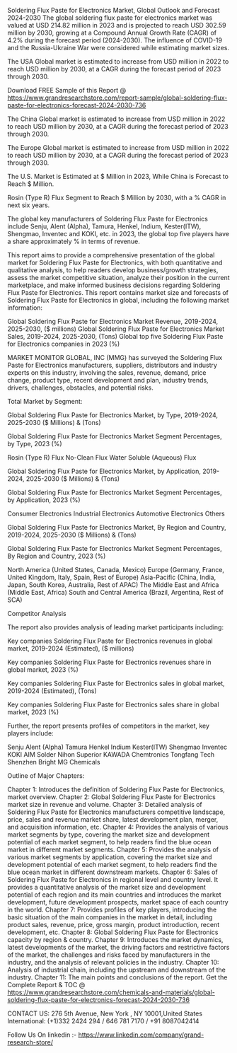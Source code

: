 Soldering Flux Paste for Electronics Market, Global Outlook and Forecast 2024-2030
The global soldering flux paste for electronics market was valued at USD 214.82 million in 2023 and is projected to reach USD 302.59 million by 2030, growing at a Compound Annual Growth Rate (CAGR) of 4.2% during the forecast period (2024-2030). The influence of COVID-19 and the Russia-Ukraine War were considered while estimating market sizes.

The USA Global market is estimated to increase from USD million in 2022 to reach USD million by 2030, at a CAGR during the forecast period of 2023 through 2030.

Download FREE Sample of this Report @ https://www.grandresearchstore.com/report-sample/global-soldering-flux-paste-for-electronics-forecast-2024-2030-736

The China Global market is estimated to increase from USD million in 2022 to reach USD million by 2030, at a CAGR during the forecast period of 2023 through 2030.

The Europe Global market is estimated to increase from USD million in 2022 to reach USD million by 2030, at a CAGR during the forecast period of 2023 through 2030.

The U.S. Market is Estimated at $ Million in 2023, While China is Forecast to Reach $ Million.

Rosin (Type R) Flux Segment to Reach $ Million by 2030, with a % CAGR in next six years.

The global key manufacturers of Soldering Flux Paste for Electronics include Senju, Alent (Alpha), Tamura, Henkel, Indium, Kester(ITW), Shengmao, Inventec and KOKI, etc. in 2023, the global top five players have a share approximately % in terms of revenue.

This report aims to provide a comprehensive presentation of the global market for Soldering Flux Paste for Electronics, with both quantitative and qualitative analysis, to help readers develop business/growth strategies, assess the market competitive situation, analyze their position in the current marketplace, and make informed business decisions regarding Soldering Flux Paste for Electronics. This report contains market size and forecasts of Soldering Flux Paste for Electronics in global, including the following market information:

Global Soldering Flux Paste for Electronics Market Revenue, 2019-2024, 2025-2030, ($ millions)
Global Soldering Flux Paste for Electronics Market Sales, 2019-2024, 2025-2030, (Tons)
Global top five Soldering Flux Paste for Electronics companies in 2023 (%)

MARKET MONITOR GLOBAL, INC (MMG) has surveyed the Soldering Flux Paste for Electronics manufacturers, suppliers, distributors and industry experts on this industry, involving the sales, revenue, demand, price change, product type, recent development and plan, industry trends, drivers, challenges, obstacles, and potential risks.

Total Market by Segment:

Global Soldering Flux Paste for Electronics Market, by Type, 2019-2024, 2025-2030 ($ Millions) & (Tons)

Global Soldering Flux Paste for Electronics Market Segment Percentages, by Type, 2023 (%)

Rosin (Type R) Flux
No-Clean Flux
Water Soluble (Aqueous) Flux

Global Soldering Flux Paste for Electronics Market, by Application, 2019-2024, 2025-2030 ($ Millions) & (Tons)

Global Soldering Flux Paste for Electronics Market Segment Percentages, by Application, 2023 (%)

Consumer Electronics
Industrial Electronics
Automotive Electronics
Others

Global Soldering Flux Paste for Electronics Market, By Region and Country, 2019-2024, 2025-2030 ($ Millions) & (Tons)

Global Soldering Flux Paste for Electronics Market Segment Percentages, By Region and Country, 2023 (%)

North America (United States, Canada, Mexico)
Europe (Germany, France, United Kingdom, Italy, Spain, Rest of Europe)
Asia-Pacific (China, India, Japan, South Korea, Australia, Rest of APAC)
The Middle East and Africa (Middle East, Africa)
South and Central America (Brazil, Argentina, Rest of SCA)

Competitor Analysis

The report also provides analysis of leading market participants including:

Key companies Soldering Flux Paste for Electronics revenues in global market, 2019-2024 (Estimated), ($ millions)

Key companies Soldering Flux Paste for Electronics revenues share in global market, 2023 (%)

Key companies Soldering Flux Paste for Electronics sales in global market, 2019-2024 (Estimated), (Tons)

Key companies Soldering Flux Paste for Electronics sales share in global market, 2023 (%)

Further, the report presents profiles of competitors in the market, key players include:

Senju
Alent (Alpha)
Tamura
Henkel
Indium
Kester(ITW)
Shengmao
Inventec
KOKI
AIM Solder
Nihon Superior
KAWADA
Chemtronics
Tongfang Tech
Shenzhen Bright
MG Chemicals

Outline of Major Chapters:

Chapter 1: Introduces the definition of Soldering Flux Paste for Electronics, market overview.
Chapter 2: Global Soldering Flux Paste for Electronics market size in revenue and volume.
Chapter 3: Detailed analysis of Soldering Flux Paste for Electronics manufacturers competitive landscape, price, sales and revenue market share, latest development plan, merger, and acquisition information, etc.
Chapter 4: Provides the analysis of various market segments by type, covering the market size and development potential of each market segment, to help readers find the blue ocean market in different market segments.
Chapter 5: Provides the analysis of various market segments by application, covering the market size and development potential of each market segment, to help readers find the blue ocean market in different downstream markets.
Chapter 6: Sales of Soldering Flux Paste for Electronics in regional level and country level. It provides a quantitative analysis of the market size and development potential of each region and its main countries and introduces the market development, future development prospects, market space of each country in the world.
Chapter 7: Provides profiles of key players, introducing the basic situation of the main companies in the market in detail, including product sales, revenue, price, gross margin, product introduction, recent development, etc.
Chapter 8: Global Soldering Flux Paste for Electronics capacity by region & country.
Chapter 9: Introduces the market dynamics, latest developments of the market, the driving factors and restrictive factors of the market, the challenges and risks faced by manufacturers in the industry, and the analysis of relevant policies in the industry.
Chapter 10: Analysis of industrial chain, including the upstream and downstream of the industry.
Chapter 11: The main points and conclusions of the report.
Get the Complete Report & TOC @ https://www.grandresearchstore.com/chemicals-and-materials/global-soldering-flux-paste-for-electronics-forecast-2024-2030-736

CONTACT US:
276 5th Avenue, New York , NY 10001,United States
International: (+1)332 2424 294 / 646 781 7170 / +91 8087042414

Follow Us On linkedin :- https://www.linkedin.com/company/grand-research-store/
